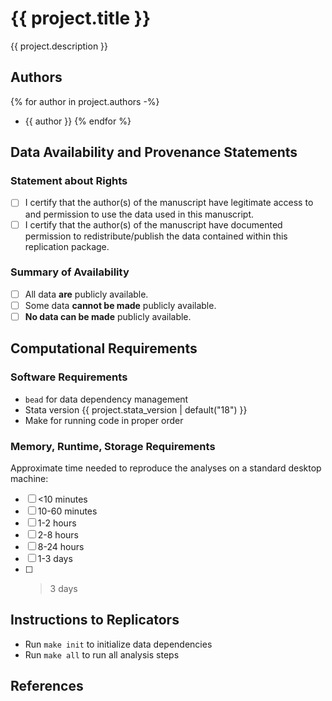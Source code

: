 # {{ project.title }}

{{ project.description }}

## Authors

{% for author in project.authors -%}
- {{ author }}
{% endfor %}

## Data Availability and Provenance Statements

### Statement about Rights

- [ ] I certify that the author(s) of the manuscript have legitimate access to and permission to use the data used in this manuscript.
- [ ] I certify that the author(s) of the manuscript have documented permission to redistribute/publish the data contained within this replication package.

### Summary of Availability

- [ ] All data **are** publicly available.
- [ ] Some data **cannot be made** publicly available.
- [ ] **No data can be made** publicly available.

## Computational Requirements

### Software Requirements

- `bead` for data dependency management
- Stata version {{ project.stata_version | default("18") }}
- Make for running code in proper order

### Memory, Runtime, Storage Requirements

Approximate time needed to reproduce the analyses on a standard desktop machine:

- [ ] <10 minutes
- [ ] 10-60 minutes
- [ ] 1-2 hours
- [ ] 2-8 hours
- [ ] 8-24 hours
- [ ] 1-3 days
- [ ] > 3 days

## Instructions to Replicators

- Run `make init` to initialize data dependencies
- Run `make all` to run all analysis steps

## References
